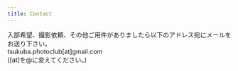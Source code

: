 ```yaml
---
title: Contact
---
```

入部希望、撮影依頼、その他ご用件がありましたら以下のアドレス宛にメールをお送り下さい。\
tsukuba.photoclub\[at]gmail.com\
(\[at]を@に変えてください。)